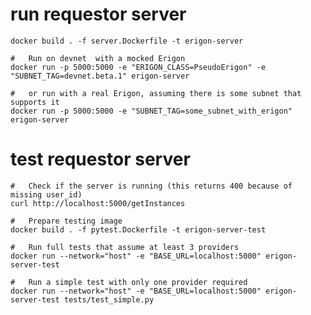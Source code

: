# run requestor server

    docker build . -f server.Dockerfile -t erigon-server

    #   Run on devnet  with a mocked Erigon
    docker run -p 5000:5000 -e "ERIGON_CLASS=PseudoErigon" -e "SUBNET_TAG=devnet.beta.1" erigon-server 

    #   or run with a real Erigon, assuming there is some subnet that supports it
    docker run -p 5000:5000 -e "SUBNET_TAG=some_subnet_with_erigon" erigon-server

# test requestor server

    #   Check if the server is running (this returns 400 because of missing user_id)
    curl http://localhost:5000/getInstances

    #   Prepare testing image
    docker build . -f pytest.Dockerfile -t erigon-server-test
    
    #   Run full tests that assume at least 3 providers
    docker run --network="host" -e "BASE_URL=localhost:5000" erigon-server-test
    
    #   Run a simple test with only one provider required
    docker run --network="host" -e "BASE_URL=localhost:5000" erigon-server-test tests/test_simple.py
